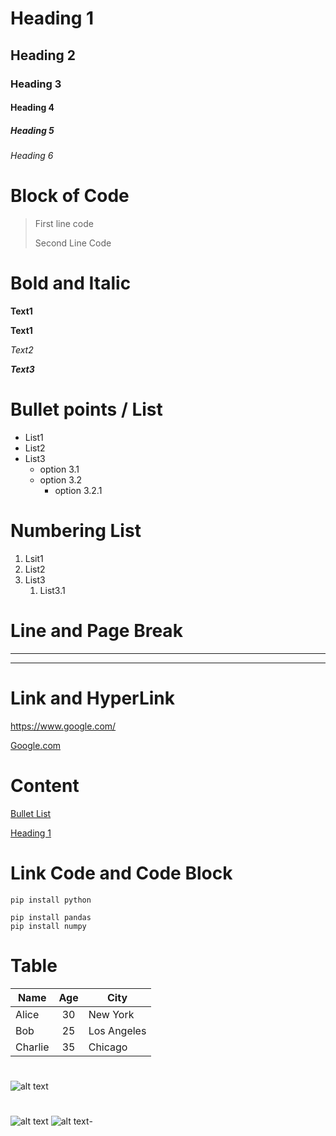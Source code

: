 # Heading 1
## Heading 2
### Heading 3
#### Heading 4
##### Heading 5
###### Heading 6


# Block of Code
> First line code
>
> Second Line Code 

# Bold and Italic

**Text1** 

__Text1__

*Text2*

***Text3***

# Bullet points / List

- List1
- List2
- List3
  - option 3.1
  - option 3.2
    - option 3.2.1

# Numbering List
1. Lsit1
2. List2
3. List3
    1. List3.1

# Line and Page Break

____
****

# Link and HyperLink

<https://www.google.com/>

[Google.com](https://www.google.com/)

# Content

[Bullet List](#bullet-points--list)

[Heading 1](#heading-1)

# Link Code and Code Block

`pip install python`

```
pip install pandas
pip install numpy
```

# Table

| Name       | Age | City         |
|------------|:-----:|--------------|
| Alice      | 30  | New York     |
| Bob        | 25  | Los Angeles  |
| Charlie    | 35  | Chicago      |

# <picture>
![alt text](https://encrypted-tbn0.gstatic.com/images?q=tbn:ANd9GcRPFzaY8pSODFwIXbKYymoxOtPtqhv7NM2c0Q&s)

# <picture>
![alt text](259887.jpg)
![alt text](https://encrypted-tbn0.gstatic.com/images?q=tbn:ANd9GcQRE0b7vFLR-jNx8hjihbU4MOfYxiE9qAGYCg&s)- 

